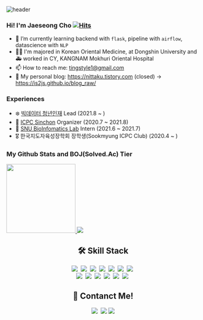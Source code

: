 <!-- 헤더 -->

![header](https://capsule-render.vercel.app/api?type=waving&color=f6ebe1&height=150&section=header&text=DataEngineer%20and%20K.M.D&fontSize=50&fontColor=152447&desc=데이터%20엔지니어를%20꿈꾸는%20한의사,%20조재성입니다.&descAlignY=80)

### Hi! I'm Jaeseong Cho [![Hits](https://hits.seeyoufarm.com/api/count/incr/badge.svg?url=https%3A%2F%2Fgithub.com%2Fmori8&count_bg=%2379C83D&title_bg=%23555555&icon=&icon_color=%23E7E7E7&title=hits&edge_flat=false)](https://hits.seeyoufarm.com)

- 🌱 I’m currently learning backend with `flask`, pipeline with `airflow`, datascience with `NLP`
- 👨‍⚕️ I'm majored in Korean Oriental Medicine, at Dongshin University and  🚑 worked in CY, KANGNAM Mokhuri Oriental Hospital
- 📫 How to reach me: tingstyle1@gmail.com
- 🧐 My personal blog: https://nittaku.tistory.com (closed) -> https://is2js.github.io/blog_raw/

### Experiences

- ❄️ [빅데이터 청년인재](https://www.facebook.com/dscsookmyung/) Lead (2021.8 ~ )
- 💚 [ICPC Sinchon](http://icpc-sinchon.github.io/) Organizer (2020.7 ~ 2021.8)
- 🧬 [SNU BioInfomatics Lab](http://bioinfo.sookmyung.ac.kr/) Intern (2021.6 ~ 2021.7)
- 🎖 한국지도자육성장학회 장학생(Sookmyung ICPC Club) (2020.4 ~ )


### My Github Stats and BOJ(Solved.Ac) Tier

<a href="#">
<!--   graywhite -->
  <img src="https://github-readme-stats.vercel.app/api?username=is2js&theme=nord&show_icons=true" height="180px">
</a>
<a href="#">
<!--   <img src="https://github-readme-stats.vercel.app/api/top-langs/?username=is2js&theme=nord&layout=compact" height="180px"> -->
<!--   <img src="https://github-readme-stats.vercel.app/api/top-langs/?username=is2js&theme=react&exclude_repo=Jagi,assignment&layout=compact" height="180px"> -->
    <img src="http://mazassumnida.wtf/api/pastel/generate_badge?boj=tingstyle1&cache=c">
</a>

<!-- ### Solved.ac Tier
<p align="center">
</p>
 -->
<!-- 스택 icon -->

<h2 align="center">🛠 Skill Stack</h2>

<p align="center">
  <img src="https://img.shields.io/badge/Python-3766AB?style=flat-square&logo=Python&logoColor=white"/></a>&nbsp 
  <img src="https://img.shields.io/badge/Java-007396?style=flat-square&logo=Java&logoColor=white"/></a>&nbsp 
  <img src="https://img.shields.io/badge/C++-00599C?style=flat-square&logo=C%2B%2B&logoColor=white"/></a>&nbsp 
  <img src="https://img.shields.io/badge/C-A8B9CC?style=flat-square&logo=C&logoColor=white"/></a>&nbsp 
  <img src="https://img.shields.io/badge/Javascript-ffb13b?style=flat-square&logo=javascript&logoColor=white"/></a>&nbsp 
  <img src="https://img.shields.io/badge/css-1572B6?style=flat-square&logo=css3&logoColor=white"/></a>&nbsp 
  <img src="https://img.shields.io/badge/Go-11B48A?style=flat-square&logo=Go&logoColor=white"/></a>&nbsp 
  <br>
  <img src="https://img.shields.io/badge/SpringBoot-6DB33F?style=flat-square&logo=Spring&logoColor=white"/></a>&nbsp 
  <img src="https://img.shields.io/badge/Django-092E20?style=flat-square&logo=Django&logoColor=white"/></a>&nbsp 
  <img src="https://img.shields.io/badge/Mysql-E6B91E?style=flat-square&logo=MySql&logoColor=white"/></a>&nbsp 
  <img src="https://img.shields.io/badge/HyperledgerFabric-DB3552?style=flat-square&logo=Hulu&logoColor=white"/></a>&nbsp 
  <img src="https://img.shields.io/badge/aws-333664?style=flat-square&logo=amazon-aws&logoColor=white"/></a>&nbsp 
  <img src="https://img.shields.io/badge/elasticsearch-005571?style=flat-square&logo=elasticsearch&logoColor=white"/></a>&nbsp 
</p>

<!-- 연락처 -->
<h2 align="center">👋 Contanct Me!  </h2>

<p align="center">
    <a href="mailto:tingstyle1@gmail.com"><img src="https://img.shields.io/badge/Gmail-d14836?style=flat-square&logo=Gmail&logoColor=white&link=tingstyle1@gmail.com"/></a>&nbsp
    <a href="https://www.facebook.com/tingstyle1"><img src="https://img.shields.io/badge/Facebook-1877F2?style=flat-square&logo=facebook&logoColor=white"/></a>
    <a href="https://www.github.com/is2js"><img src="https://img.shields.io/badge/GitHub-100000?style=flat-square&logo=github&logoColor=white"/></a>
</p>
